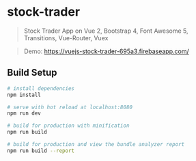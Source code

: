 # stock-trader

> Stock Trader App on Vue 2, Bootstrap 4, Font Awesome 5, Transitions, Vue-Router, Vuex

> Demo: https://vuejs-stock-trader-695a3.firebaseapp.com/

## Build Setup

``` bash
# install dependencies
npm install

# serve with hot reload at localhost:8080
npm run dev

# build for production with minification
npm run build

# build for production and view the bundle analyzer report
npm run build --report
```
